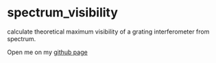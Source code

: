 spectrum_visibility
===================

calculate theoretical maximum visibility of a grating interferometer from
spectrum.

Open me on my [github page](http://enucatl.github.io/spectrum_visibility)
